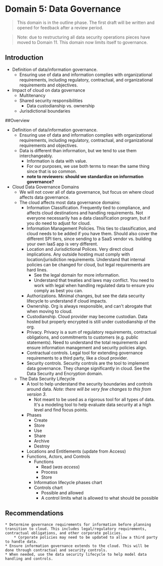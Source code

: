 # Domain 5: Data Governance

> This domain is in the outline phase. The first draft will be written and opened for feedback after a review period.

> Note: due to restructuring all data security operations pieces have moved to Domain 11. This domain now limits itself to governance.

## Introduction

* Definition of data/information governance.
	* Ensuring use of data and information complies with organizational requirements, including regulatory, contractual, and organizational requirements and objectives.
* Impact of cloud on data governance
	* Multitenancy
	* Shared security responsibilities
		* Data custodianship vs. ownership
	* Jurisdictional boundaries

##Overview

* Definition of data/information governance.
	* Ensuring use of data and information complies with organizational requirements, including regulatory, contractual, and organizational requirements and objectives.
	* Data is different than information, but we tend to use them interchangeably.
		* Information is data with value.
		* For our purposes, we use both terms to mean the same thing since that is so common.
		* **note to reviewers: should we standardize on information governance?**
* Cloud Data Governance Domains
	* We will not cover all of data governance, but focus on where cloud affects data governance.
	* The cloud affects most data governance domains:
		* Information Classification. Frequently tied to compliance, and affects cloud destinations and handling requirements. Not everyone necessarily has a data classification program, but if you do need to adjust for cloud.
		* Information Management Policies.  This ties to classification, and cloud needs to be added if you have them. Should also cover the different SPI tiers, since sending to a SaaS vendor vs. building your own IaaS app is very different.
		* Location and Jurisdictional Polices.  Very direct cloud implications. Any outside hosting must comply with location/jurisdiction requirements. Understand that internal policies can be changed for cloud, but legal requirements are hard lines.
			* See the legal domain for more information.
			* Understand that treaties and laws may conflict. You need to work with legal when handling regulated data to ensure you comply as best you can.
		* Authorizations. Minimal changes, but see the data security lifecycle to understand if cloud impacts.
		* Ownership. Org is always responsible, and can't abrogate that when moving to cloud.
		* Custodianship.  Cloud provider may become custodian. Data hosted but properly encrypted is still under custodianship of the org.
		* Privacy. Privacy is a sum of regulatory requirements, contractual obligations, and commitments to customers (e.g. public statements). Need to understand the total requirements and ensure information management and security policies align.
		* Contractual controls. Legal tool for extending governance requirements to a third party, like a cloud provider.
		* Security controls. Security controls are the tool to implement data governance. They change significantly in cloud. See the Data Security and Encryption domain.
	* The Data Security Lifecycle
		* A tool to help understand the security boundaries and controls around data. *Note: there will be very few changes to this from version 3*.
			* Not meant to be used as a rigorous tool for all types of data. It's a modeling tool to help evaluate data security at a high level and find focus points.
		* Phases
			* Create
			* Store
			* Use
			* Share
			* Archive
			* Destroy
		* Locations and Entitlements (update from Access)
		* Functions, Actors, and Controls
			* Functions
				* Read (*was access*)
				* Process
				* Store
			* Information lifecycle phases chart
			* Controls chart
				* Possible and allowed
				* A control limits what is allowed to what should be possible

## Recommendations
	* Determine governance requirements for information before planning transition to cloud. This includes legal/regulatory requirements, contractual obligations, and other corporate policies.
		* Corporate policies may need to be updated to allow a third party to handle data.
	* Ensure information governance extends to the cloud. This will be done through contractual and security controls.
	* When needed, use the data security lifecycle to help model data handling and controls.